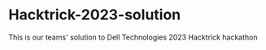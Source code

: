 # Hacktrick-2023-solution
This is our teams' solution to Dell Technologies 2023 Hacktrick hackathon
